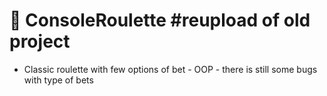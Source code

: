 # :game_die: ConsoleRoulette #reupload of old project 
+ Classic roulette with few options of bet - OOP - there is still some bugs with type of bets

